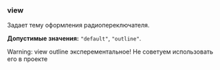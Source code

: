 ### view

Задает тему оформления радиопереключателя.

<!-- props:start -->
**Допустимые значения:** `"default"`, `"outline"`.
<!-- props:end -->

Warning: view outline эксперементальное! Не советуем использовать его в проекте
